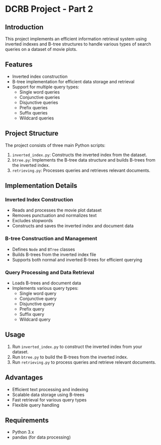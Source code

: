 
# DCRB Project - Part 2

## Introduction

This project implements an efficient information retrieval system using inverted indexes and B-tree structures to handle various types of search queries on a dataset of movie plots.

## Features

- Inverted index construction
- B-tree implementation for efficient data storage and retrieval
- Support for multiple query types:
  - Single word queries
  - Conjunctive queries
  - Disjunctive queries
  - Prefix queries
  - Suffix queries
  - Wildcard queries

## Project Structure

The project consists of three main Python scripts:

1. `inverted_index.py`: Constructs the inverted index from the dataset.
2. `btree.py`: Implements the B-tree data structure and builds B-trees from the inverted index.
3. `retrieving.py`: Processes queries and retrieves relevant documents.

## Implementation Details

### Inverted Index Construction

- Reads and processes the movie plot dataset
- Removes punctuation and normalizes text
- Excludes stopwords
- Constructs and saves the inverted index and document data

### B-tree Construction and Management

- Defines `Node` and `BTree` classes
- Builds B-trees from the inverted index file
- Supports both normal and inverted B-trees for efficient querying

### Query Processing and Data Retrieval

- Loads B-trees and document data
- Implements various query types:
  - Single word query
  - Conjunctive query
  - Disjunctive query
  - Prefix query
  - Suffix query
  - Wildcard query

## Usage

1. Run `inverted_index.py` to construct the inverted index from your dataset.
2. Run `btree.py` to build the B-trees from the inverted index.
3. Run `retrieving.py` to process queries and retrieve relevant documents.

## Advantages

- Efficient text processing and indexing
- Scalable data storage using B-trees
- Fast retrieval for various query types
- Flexible query handling

## Requirements

- Python 3.x
- pandas (for data processing)